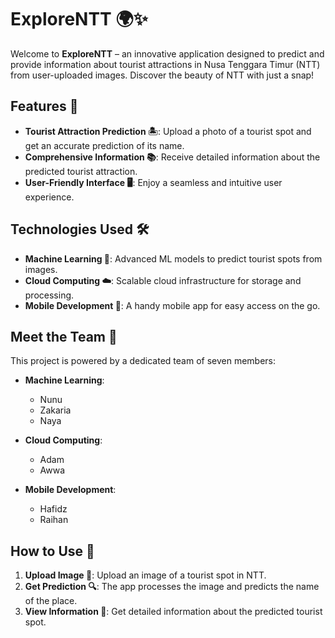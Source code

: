 # ExploreNTT 🌍✨

Welcome to **ExploreNTT** – an innovative application designed to predict and provide information about tourist attractions in Nusa Tenggara Timur (NTT) from user-uploaded images. Discover the beauty of NTT with just a snap!

## Features 🎉

- **Tourist Attraction Prediction 🏝️**: Upload a photo of a tourist spot and get an accurate prediction of its name.
- **Comprehensive Information 📚**: Receive detailed information about the predicted tourist attraction.
- **User-Friendly Interface 🖥️**: Enjoy a seamless and intuitive user experience.

## Technologies Used 🛠️

- **Machine Learning 🤖**: Advanced ML models to predict tourist spots from images.
- **Cloud Computing ☁️**: Scalable cloud infrastructure for storage and processing.
- **Mobile Development 📱**: A handy mobile app for easy access on the go.

## Meet the Team 👥

This project is powered by a dedicated team of seven members:

- **Machine Learning**:
  - Nunu
  - Zakaria
  - Naya

- **Cloud Computing**:
  - Adam
  - Awwa

- **Mobile Development**:
  - Hafidz
  - Raihan

## How to Use 🚀

1. **Upload Image 📸**: Upload an image of a tourist spot in NTT.
2. **Get Prediction 🔍**: The app processes the image and predicts the name of the place.
3. **View Information 📝**: Get detailed information about the predicted tourist spot.
